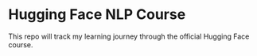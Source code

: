 # Hugging Face NLP Course

This repo will track my learning journey through the official Hugging Face course.
